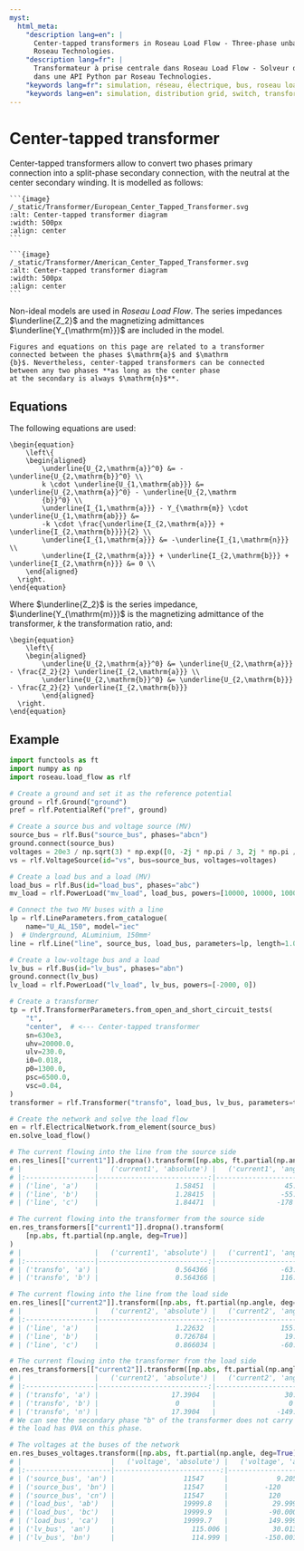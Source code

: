 ```yaml
---
myst:
  html_meta:
    "description lang=en": |
      Center-tapped transformers in Roseau Load Flow - Three-phase unbalanced load flow solver in a Python API by
      Roseau Technologies.
    "description lang=fr": |
      Transformateur à prise centrale dans Roseau Load Flow - Solveur d'écoulement de charge triphasé et déséquilibré
      dans une API Python par Roseau Technologies.
    "keywords lang=fr": simulation, réseau, électrique, bus, roseau load flow, transformateurs, prise centrale, modèle
    "keywords lang=en": simulation, distribution grid, switch, transformers, Center-tapped, model
---
```


# Center-tapped transformer

Center-tapped transformers allow to convert two phases primary connection into a split-phase
secondary connection, with the neutral at the center secondary winding. It is modelled as follows:

````{tab} European standards
```{image}  /_static/Transformer/European_Center_Tapped_Transformer.svg
:alt: Center-tapped transformer diagram
:width: 500px
:align: center
```
````

````{tab} American standards
```{image}  /_static/Transformer/American_Center_Tapped_Transformer.svg
:alt: Center-tapped transformer diagram
:width: 500px
:align: center
```
````

Non-ideal models are used in _Roseau Load Flow_. The series impedances $\underline{Z_2}$ and the
magnetizing admittances $\underline{Y_{\mathrm{m}}}$ are included in the model.

```{note}
Figures and equations on this page are related to a transformer connected between the phases $\mathrm{a}$ and $\mathrm
{b}$. Nevertheless, center-tapped transformers can be connected between any two phases **as long as the center phase
at the secondary is always $\mathrm{n}$**.
```

## Equations

The following equations are used:

```{math}
\begin{equation}
    \left\{
    \begin{aligned}
        \underline{U_{2,\mathrm{a}}^0} &= -\underline{U_{2,\mathrm{b}}^0} \\
        k \cdot \underline{U_{1,\mathrm{ab}}} &= \underline{U_{2,\mathrm{a}}^0} - \underline{U_{2,\mathrm
        {b}}^0} \\
        \underline{I_{1,\mathrm{a}}} - Y_{\mathrm{m}} \cdot \underline{U_{1,\mathrm{ab}}} &=
        -k \cdot \frac{\underline{I_{2,\mathrm{a}}} + \underline{I_{2,\mathrm{b}}}}{2} \\
        \underline{I_{1,\mathrm{a}}} &= -\underline{I_{1,\mathrm{n}}} \\
        \underline{I_{2,\mathrm{a}}} + \underline{I_{2,\mathrm{b}}} + \underline{I_{2,\mathrm{n}}} &= 0 \\
    \end{aligned}
  \right.
\end{equation}
```

Where $\underline{Z_2}$ is the series impedance, $\underline{Y_{\mathrm{m}}}$ is the magnetizing
admittance of the transformer, $k$ the transformation ratio, and:

```{math}
\begin{equation}
    \left\{
    \begin{aligned}
        \underline{U_{2,\mathrm{a}}^0} &= \underline{U_{2,\mathrm{a}}} - \frac{Z_2}{2} \underline{I_{2,\mathrm{a}}} \\
        \underline{U_{2,\mathrm{b}}^0} &= \underline{U_{2,\mathrm{b}}} - \frac{Z_2}{2} \underline{I_{2,\mathrm{b}}}
        \end{aligned}
  \right.
\end{equation}
```

## Example

```python
import functools as ft
import numpy as np
import roseau.load_flow as rlf

# Create a ground and set it as the reference potential
ground = rlf.Ground("ground")
pref = rlf.PotentialRef("pref", ground)

# Create a source bus and voltage source (MV)
source_bus = rlf.Bus("source_bus", phases="abcn")
ground.connect(source_bus)
voltages = 20e3 / np.sqrt(3) * np.exp([0, -2j * np.pi / 3, 2j * np.pi / 3])
vs = rlf.VoltageSource(id="vs", bus=source_bus, voltages=voltages)

# Create a load bus and a load (MV)
load_bus = rlf.Bus(id="load_bus", phases="abc")
mv_load = rlf.PowerLoad("mv_load", load_bus, powers=[10000, 10000, 10000])

# Connect the two MV buses with a line
lp = rlf.LineParameters.from_catalogue(
    name="U_AL_150", model="iec"
)  # Underground, ALuminium, 150mm²
line = rlf.Line("line", source_bus, load_bus, parameters=lp, length=1.0, ground=ground)

# Create a low-voltage bus and a load
lv_bus = rlf.Bus(id="lv_bus", phases="abn")
ground.connect(lv_bus)
lv_load = rlf.PowerLoad("lv_load", lv_bus, powers=[-2000, 0])

# Create a transformer
tp = rlf.TransformerParameters.from_open_and_short_circuit_tests(
    "t",
    "center",  # <--- Center-tapped transformer
    sn=630e3,
    uhv=20000.0,
    ulv=230.0,
    i0=0.018,
    p0=1300.0,
    psc=6500.0,
    vsc=0.04,
)
transformer = rlf.Transformer("transfo", load_bus, lv_bus, parameters=tp)

# Create the network and solve the load flow
en = rlf.ElectricalNetwork.from_element(source_bus)
en.solve_load_flow()

# The current flowing into the line from the source side
en.res_lines[["current1"]].dropna().transform([np.abs, ft.partial(np.angle, deg=True)])
# |                  |   ('current1', 'absolute') |   ('current1', 'angle') |
# |:-----------------|---------------------------:|------------------------:|
# | ('line', 'a')    |                   1.58451  |                 45.1554 |
# | ('line', 'b')    |                   1.28415  |                -55.5618 |
# | ('line', 'c')    |                   1.84471  |               -178      |

# The current flowing into the transformer from the source side
en.res_transformers[["current1"]].dropna().transform(
    [np.abs, ft.partial(np.angle, deg=True)]
)
# |                  |   ('current1', 'absolute') |   ('current1', 'angle') |
# |:-----------------|---------------------------:|------------------------:|
# | ('transfo', 'a') |                   0.564366 |                -63.5557 |
# | ('transfo', 'b') |                   0.564366 |                116.444  |

# The current flowing into the line from the load side
en.res_lines[["current2"]].transform([np.abs, ft.partial(np.angle, deg=True)])
# |                  |   ('current2', 'absolute') |   ('current2', 'angle') |
# |:-----------------|---------------------------:|------------------------:|
# | ('line', 'a')    |                   1.22632  |                155.665  |
# | ('line', 'b')    |                   0.726784 |                 19.6741 |
# | ('line', 'c')    |                   0.866034 |                -60.0009 |

# The current flowing into the transformer from the load side
en.res_transformers[["current2"]].transform([np.abs, ft.partial(np.angle, deg=True)])
# |                  |   ('current2', 'absolute') |   ('current2', 'angle') |
# |:-----------------|---------------------------:|------------------------:|
# | ('transfo', 'a') |                  17.3904   |                 30.0135 |
# | ('transfo', 'b') |                   0        |                  0      |
# | ('transfo', 'n') |                  17.3904   |               -149.987  |
# We can see the secondary phase "b" of the transformer does not carry any current as
# the load has 0VA on this phase.

# The voltages at the buses of the network
en.res_buses_voltages.transform([np.abs, ft.partial(np.angle, deg=True)])
# |                      |   ('voltage', 'absolute') |   ('voltage', 'angle') |
# |:---------------------|--------------------------:|-----------------------:|
# | ('source_bus', 'an') |                 11547     |            9.20565e-25 |
# | ('source_bus', 'bn') |                 11547     |         -120           |
# | ('source_bus', 'cn') |                 11547     |          120           |
# | ('load_bus', 'ab')   |                 19999.8   |           29.9994      |
# | ('load_bus', 'bc')   |                 19999.9   |          -90.0009      |
# | ('load_bus', 'ca')   |                 19999.7   |          149.999       |
# | ('lv_bus', 'an')     |                   115.006 |           30.0135      |
# | ('lv_bus', 'bn')     |                   114.999 |         -150.001       |
```
